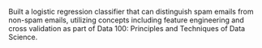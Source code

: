 Built a logistic regression classifier that can distinguish spam emails from non-spam emails, utilizing concepts including feature engineering and cross validation as part of Data 100: Principles and Techniques of Data Science.
